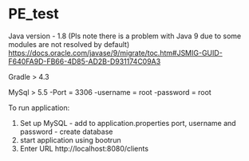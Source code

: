 # PE_test

Java version - 1.8 (Pls note there is a problem with Java 9 due to some modules are not resolved by default)
https://docs.oracle.com/javase/9/migrate/toc.htm#JSMIG-GUID-F640FA9D-FB66-4D85-AD2B-D931174C09A3

Gradle > 4.3

MySql > 5.5
  -Port = 3306
  -username = root
  -password = root

To run application:
  1. Set up MySQL
    - add to application.properties port, username and password
    - create database
  2. start application using bootrun
  3. Enter URL http://localhost:8080/clients
  

